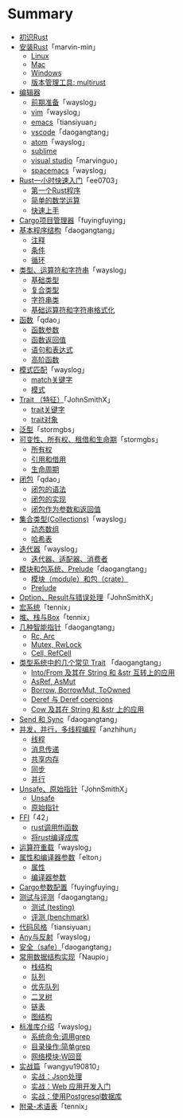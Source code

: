 # Summary

* [初识Rust](./01-1st-glance/README.md)
* [安装Rust](./02-install/02-00-preface.md)「marvin-min」
  * [Linux](./02-install/02-01-install_rust_on_linux.md)
  * [Mac](./02-install/02-02-install_rust_on_mac_os.md)
  * [Windows](./02-install/02-03-install_rust_on_windows.md)
  * [版本管理工具: multirust](./02-install/02-04-multirust.md)
* [编辑器](./03-editors/03-00-preface.md)
  * [前期准备](./03-editors/03-01-before.md)「wayslog」
  * [vim](./03-editors/03-02-vim.md)「wayslog」
  * [emacs](./03-editors/03-03-emacs.md)「tiansiyuan」
  * [vscode](./03-editors/03-04-vscode.md)「daogangtang」
  * [atom](./03-editors/03-05-atom.md)「wayslog」
  * [sublime](./03-editors/03-06-sublime.md)
  * [visual studio](./03-editors/03-07-visualstudio.md)「marvinguo」
  * [spacemacs](./03-editors/03-10-spacemacs.md)「wayslog」
* [Rust一小时快速入门](./04-quickstart/04-00-intro.md)「ee0703」
  * [第一个Rust程序](./04-quickstart/04-01-hello-world.md)
  * [简单的数学运算](./04-quickstart/04-02-basic-math.md)
  * [快速上手](./04-quickstart/04-03-cheet-sheet.md)
* [Cargo项目管理器](./05-cargo-projects-manager/05-cargo-projects-manager.md)「fuyingfuying」
* [基本程序结构](./06-flow/06-00-preface.md)「daogangtang」
  * [注释](./06-flow/06-01-comment.md)
  * [条件](./06-flow/06-02-condition.md)
  * [循环](./06-flow/06-03-repeatition.md)
* [类型、运算符和字符串](07-type/07-00-preface.md)「wayslog」
  * [基础类型](07-type/07-01-types.md)
  * [复合类型](07-type/07-02-compound-types.md)
  * [字符串类](07-type/07-03-strings.md)
  * [基础运算符和字符串格式化](07-type/07-04-operator-and-format.md)
* [函数](./08-function/08-00-overview.md)「qdao」
  * [函数参数](./08-function/08-01-arguement.md)
  * [函数返回值](./08-function/08-02-return_value.md)
  * [语句和表达式](08-function/08-03-statement_expression.md)
  * [高阶函数](08-function/08-04-high_order_function.md)
* [模式匹配](09-match/09-00-overview.md)「wayslog」
  * [match关键字](09-match/09-01-match.md)
  * [模式](09-match/09-02-pattern.md)
* [Trait （特征）](10-trait/10-00-overview.md)「JohnSmithX」
  * [trait关键字](10-trait/10-01-trait.md)
  * [trait对象](10-trait/10-02-trait-object.md)
* [泛型](11-generics/11-01-generics.md)「stormgbs」
* [可变性、所有权、租借和生命期](12-ownership-system/12-00-ownership_system.md)「stormgbs」
  * [所有权](12-ownership-system/12-01-ownership.md)
  * [引用和借用](12-ownership-system/12-02-borrowing_references.md)
  * [生命周期](12-ownership-system/12-03-lifetimes.md)
* [闭包](13-closure/13-00-overview.md)「qdao」
  * [闭包的语法](13-closure/13-01-syntax.md)
  * [闭包的实现](13-closure/13-02-implementation.md)
  * [闭包作为参数和返回值](13-closure/13-03-as_argument_return_value.md)
* [集合类型(Collections)](14-collections/14-00-overview.md)「wayslog」
  * [动态数组](14-collections/14-01-vec.md)
  * [哈希表](14-collections/14-02-hashmap.md)
* [迭代器](15-iterator/15-00-overview.md)「wayslog」
  * [迭代器、适配器、消费者](15-iterator/15-01-iterator.md)
* [模块和包系统、Prelude](16-modules/16-00-preface.md)「daogangtang」
  * [模块（module）和包（crate）](16-modules/16-01-module.md)
  * [Prelude](16-modules/16-02-prelude.md)
* [Option、Result与错误处理](17-error-handling/17-01-option-result.md)「JohnSmithX」
* [宏系统](18-macro/18-01-macro.md)「tennix」
* [堆、栈与Box](./19-heap-stack/heap-stack.md)「tennix」
* [几种智能指针](./20-rcarc/20-00-preface.md)「daogangtang」
  * [Rc, Arc](./20-rcarc/20-01-rcarc.md)
  * [Mutex, RwLock](./20-rcarc/20-02-mutex.md)
  * [Cell, RefCell](./20-rcarc/20-03-cell.md)
* [类型系统中的几个常见 Trait](./21-intoborrow/21-00-preface.md) 「daogangtang」
  * [Into/From 及其在 String 和 &str 互转上的应用](./21-intoborrow/21-01-into.md)
  * [AsRef, AsMut](./21-intoborrow/21-02-asref.md)
  * [Borrow, BorrowMut, ToOwned](./21-intoborrow/21-03-borrow.md)
  * [Deref 与 Deref coercions](./21-intoborrow/21-04-deref.md)
  * [Cow 及其在 String 和 &str 上的应用](./21-intoborrow/21-05-cow.md)
* [Send 和 Sync](./22-marker/21-01-sendsync.md)「daogangtang」
* [并发，并行，多线程编程](./23-concurrency-parallel-threads/23-00-preface.md)「anzhihun」
  * [线程](./23-concurrency-parallel-threads/24-01-thread.md)
  * [消息传递](./23-concurrency-parallel-threads/24-02-message-passing.md)
  * [共享内存](./23-concurrency-parallel-threads/24-03-share-memory.md)
  * [同步](./23-concurrency-parallel-threads/24-04-synchronize.md)
  * [并行](./23-concurrency-parallel-threads/24-05-parallel.md)
* [Unsafe、原始指针](24-unsafe-rawpointer/24-00-preface.md)「JohnSmithX」
  * [Unsafe](24-unsafe-rawpointer/24-01-unsafe.md)
  * [原始指针](24-unsafe-rawpointer/24-02-raw-pointer.md)
* [FFI](25-ffi/25-00-preface.md)「42」
  * [rust调用ffi函数](25-ffi/25-01-calling-ffi-functions.md)
  * [将rust编译成库](25-ffi/25-02-compiling-rust-to-lib.md)
* [运算符重载](26-operator-overloading/26-01-operator.md)「wayslog」
* [属性和编译器参数](27-attr-and-compiler-args/27-00-preface.md)「elton」
  * [属性](27-attr-and-compiler-args/27-01-attributes.md)
  * [编译器参数](27-attr-and-compiler-args/27-02-rustc-options.md)
* [Cargo参数配置](28-cargo-detailed-cfg/28-01-cargo-detailed-cfg.md)「fuyingfuying」
* [测试与评测](29-testing/29-00-preface.md)「daogangtang」
  * [测试 (testing)](29-testing/29-01-threearchtest.md)
  * [评测 (benchmark)](29-testing/29-02-bench.md)
* [代码风格](30-coding-style/30-01-style.md)「tiansiyuan」
* [Any与反射](31-any/31-01-any.md)「wayslog」
* [安全（safe）](32-safe/32-01-safe.md)「daogangtang」
* [常用数据结构实现](33-data-structure/33-00-preface.md)「Naupio」
  * [栈结构](33-data-structure/33-01-stack.md)
  * [队列](33-data-structure/33-02-queue.md)
  * [优先队列](33-data-structure/33-03-priority_queue.md)
  * [二叉树](33-data-structure/33-04-binary_tree.md)
  * [链表](33-data-structure/33-05-linked_list.md)
  * [图结构](33-data-structure/33-06-graph.md)
* [标准库介绍](34-std/34-00-overview.md)「wayslog」
  * [系统命令:调用grep](34-std/34-01-process.md)
  * [目录操作:简单grep](34-std/34-02-fs-and-path.md)
  * [网络模块:W回音](34-std/34-03-net.md)
* [实战篇](35-action/35-00-preface.md)「wangyu190810」
  * [实战：Json处理](35-action/json_data/readme.md)
  * [实战：Web 应用开发入门](35-action/mysite/readme.md)
  * [实战：使用Postgresql数据库](35-action/db/readme.md)
* [附录-术语表](36-appendix/36-01-glossary.md)「tennix」
